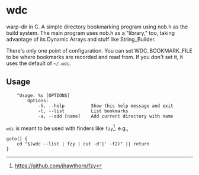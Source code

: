 # wdc

warp-dir in C. A simple directory bookmarking program using nob.h as the build system. The main program uses nob.h as a "library," too, taking advantage of its Dynamic Arrays and stuff like String_Builder.

There's only one point of configuration. You can set WDC_BOOKMARK_FILE to be where bookmarks are recorded and read from. If you don't set it, it uses the default of `~/.wdc`.

## Usage

```
    "Usage: %s [OPTIONS]
        Options:
            -h, --help          Show this help message and exit
            -l, --list          List bookmarks
            -a, --add [name]    Add current directory with name
```

`wdc` is meant to be used with finders like `fzy`[^1]. e.g.,

```console
goto() {
    cd "$(wdc --list | fzy | cut -d'|' -f2)" || return
}
```

[^1]: https://github.com/jhawthorn/fzy

